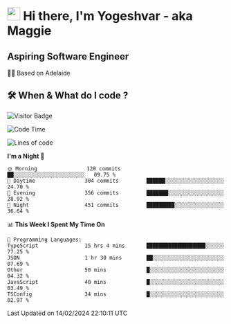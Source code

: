 <h1><img src="https://emojis.slackmojis.com/emojis/images/1531849430/4246/blob-sunglasses.gif?1531849430" width="30"/> Hi there, I'm Yogeshvar - aka Maggie</h1>

## Aspiring Software Engineer
🏂🏻  Based on Adelaide 

## 🛠 When & What do I code ?  

![Visitor Badge](https://visitor-badge.feriirawann.repl.co?username=yogeshvar&repo=yogeshvar&label=Visitors&style=plastic&color=%23457BFF&contentType=svg)

<!--START_SECTION:waka-->
![Code Time](http://img.shields.io/badge/Code%20Time-2%2C695%20hrs%2031%20mins-blue)

![Lines of code](https://img.shields.io/badge/From%20Hello%20World%20I%27ve%20Written-4.1%20million%20lines%20of%20code-blue)

**I'm a Night 🦉** 

```text
🌞 Morning                120 commits         ██░░░░░░░░░░░░░░░░░░░░░░░   09.75 % 
🌆 Daytime                304 commits         ██████░░░░░░░░░░░░░░░░░░░   24.70 % 
🌃 Evening                356 commits         ███████░░░░░░░░░░░░░░░░░░   28.92 % 
🌙 Night                  451 commits         █████████░░░░░░░░░░░░░░░░   36.64 % 
```


📊 **This Week I Spent My Time On** 

```text
💬 Programming Languages: 
TypeScript               15 hrs 4 mins       ███████████████████░░░░░░   77.25 % 
JSON                     1 hr 30 mins        ██░░░░░░░░░░░░░░░░░░░░░░░   07.69 % 
Other                    50 mins             █░░░░░░░░░░░░░░░░░░░░░░░░   04.32 % 
JavaScript               40 mins             █░░░░░░░░░░░░░░░░░░░░░░░░   03.49 % 
TSConfig                 34 mins             █░░░░░░░░░░░░░░░░░░░░░░░░   02.97 % 
```


 Last Updated on 14/02/2024 22:10:11 UTC
<!--END_SECTION:waka-->
